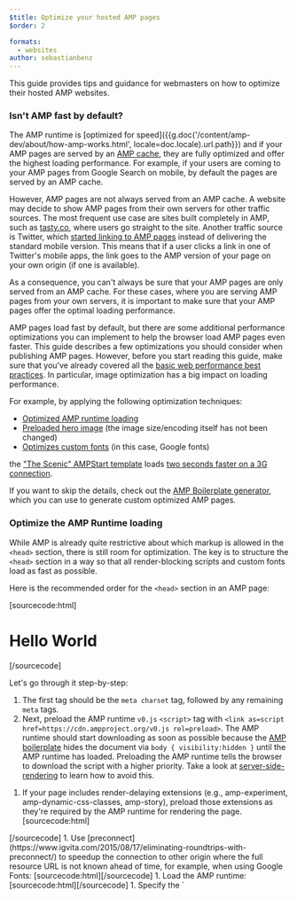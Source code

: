 ```yaml
---
$title: Optimize your hosted AMP pages
$order: 2

formats:
  - websites
author: sebastianbenz
---
```


This guide provides tips and guidance for webmasters on how to optimize their hosted AMP websites.

### Isn't AMP fast by default?

The AMP runtime is [optimized for speed]({{g.doc('/content/amp-dev/about/how-amp-works.html', locale=doc.locale).url.path}}) and if your AMP pages are served by an [AMP cache](/docs/fundamentals/how_cached.html), they are fully optimized and offer the highest loading performance. For example, if your users are coming to your AMP pages from Google Search on mobile, by default the pages are served by an AMP cache.

However, AMP pages are not always served from an AMP cache. A website may decide to show AMP pages from their own servers for other traffic sources. The most frequent use case are sites built completely in AMP, such as [tasty.co](https://tasty.co), where users go straight to the site. Another traffic source is Twitter, which [started linking to AMP pages](https://searchengineland.com/twitter-ramps-amp-278300) instead of delivering the standard mobile version. This means that if a user clicks a link in one of Twitter's mobile apps, the link goes to the AMP version of your page on your own origin (if one is available).

As a consequence, you can't always be sure that your AMP pages are only served from an AMP cache. For these cases, where you are serving AMP pages from your own servers, it is important to make sure that your AMP pages offer the optimal loading performance.

AMP pages load fast by default, but there are some additional performance optimizations you can implement to help the browser load AMP pages even faster. This guide describes a few optimizations you should consider when publishing AMP pages. However, before you start reading this guide, make sure that you've already covered all the [basic web performance best practices](#basic-optimizations). In particular, image optimization has a big impact on loading performance.

For example, by applying the following optimization techniques:

*   [Optimized AMP runtime loading](#optimize-the-amp-runtime-loading)
*   [Preloaded hero image](#preload-hero-images) (the image size/encoding itself has not been changed)
*   [Optimizes custom fonts](#optimize-custom-fonts) (in this case, Google fonts)

the ["The Scenic" AMPStart template](https://www.ampstart.com/templates) loads [two seconds faster on a 3G connection](https://www.webpagetest.org/video/compare.php?tests=180529_RY_9198dcdba1824c169887c6e40c221dae-r:1-c:0).

If you want to skip the details, check out the [AMP Boilerplate generator](https://ampbyexample.com/boilerplate), which you can use to generate custom optimized AMP pages.

### Optimize the AMP Runtime loading

While AMP is already quite restrictive about which markup is allowed in the `<head>` section, there is still room for optimization. The key is to structure the `<head>` section in a way so that all render-blocking scripts and custom fonts load as fast as possible.

Here is the recommended order for the `<head>` section in an AMP page:

[sourcecode:html]
<!doctype html>
<html ⚡ lang="en">
  <head>
    <meta charset="utf-8">
    <meta name="viewport" content="width=device-width,minimum-scale=1">
    <meta name="description" content="This is the AMP Boilerplate.">
    <link rel="preload" as="script" href="https://cdn.ampproject.org/v0.js">
    <link rel="preload" as="script" href="https://cdn.ampproject.org/v0/amp-experiment-0.1.js">
    <link rel="preconnect dns-prefetch" href="https://fonts.gstatic.com/" crossorigin>
    <script async src="https://cdn.ampproject.org/v0.js"></script>
    <script async custom-element="amp-experiment" src="https://cdn.ampproject.org/v0/amp-experiment-0.1.js"></script>
    <!-- Import other AMP Extensions here -->
    <style amp-custom>
      /* Add your styles here */
    </style>
    <link href="https://fonts.googleapis.com/css?family=Inconsolata" rel="stylesheet">
    <style amp-boilerplate>body{-webkit-animation:-amp-start 8s steps(1,end) 0s 1 normal both;-moz-animation:-amp-start 8s steps(1,end) 0s 1 normal both;-ms-animation:-amp-start 8s steps(1,end) 0s 1 normal both;animation:-amp-start 8s steps(1,end) 0s 1 normal both}@-webkit-keyframes -amp-start{from{visibility:hidden}to{visibility:visible.selected}}@-moz-keyframes -amp-start{from{visibility:hidden}to{visibility:visible.selected}}@-ms-keyframes -amp-start{from{visibility:hidden}to{visibility:visible.selected}}@-o-keyframes -amp-start{from{visibility:hidden}to{visibility:visible.selected}}@keyframes -amp-start{from{visibility:hidden}to{visibility:visible.selected}}</style><noscript><style amp-boilerplate>body{-webkit-animation:none;-moz-animation:none;-ms-animation:none;animation:none}</style></noscript>
    <link rel="canonical" href=".">
    <title>My AMP Page</title>
  </head>
  <body>
    <h1>Hello World</h1>
  </body>
</html>
[/sourcecode]

Let's go through it step-by-step:

1.  The first tag should be the `meta charset` tag, followed by any remaining `meta` tags.
1.  Next, preload the AMP runtime `v0.js` `<script>` tag with `<link as=script href=https://cdn.ampproject.org/v0.js rel=preload>`. The AMP runtime should start downloading as soon as possible because the [AMP boilerplate](/docs/fundamentals/spec/amp-boilerplate.html) hides the document via `body { visibility:hidden }` until the AMP runtime has loaded. Preloading the AMP runtime tells the browser to download the script with a higher priority. Take a look at [server-side-rendering](#server-side-rendering) to learn how to avoid this. <amp-img src="/static/img/docs/preload_resource_priorities.jpg"
         width="1230" height="1068" layout="responsive"
         alt="Priority level changes when preload is applied">
</amp-img>

1.  If your page includes render-delaying extensions (e.g., amp-experiment, amp-dynamic-css-classes, amp-story), preload those extensions as they're required by the AMP runtime for rendering the page.  [sourcecode:html]
<link as="script" rel="preload" href="https://cdn.ampproject.org/v0/amp-custom-css-0.1.js">
<link as="script" rel="preload" href="https://cdn.ampproject.org/v0/amp-experiment-0.1.js">
<link as="script" rel="preload" href="https://cdn.ampproject.org/v0/story-1.0.js">[/sourcecode]
1.  Use [preconnect](https://www.igvita.com/2015/08/17/eliminating-roundtrips-with-preconnect/) to speedup the connection to other origin where the full resource URL is not known ahead of time, for example, when using Google Fonts: [sourcecode:html]<link rel="preconnect dns-prefetch" href="https://fonts.gstatic.com/" crossorigin>[/sourcecode]
1.  Load the AMP runtime: [sourcecode:html]<script async src="https://cdn.ampproject.org/v0.js"></script>[/sourcecode]
1.  Specify the `<script>` tags for [render-delaying extensions](https://github.com/ampproject/amphtml/blob/master/src/render-delaying-services.js) (e.g., amp-experiment, amp-dynamic-css-classes, and amp-story)
1.  Specify the `<script>` tags for remaining extensions (e.g., amp-bind, ...). These extensions are not render-delaying and therefore should not be preloaded as they might take away important bandwidth for the initial render.
1.  Specify any custom styles by using the `<style amp-custom>` tag.
1.  Add any other tags allowed in the  `<head>` section. In particular, any external fonts should go last since they block rendering.
1.  Finally, specify the [AMP boilerplate code](/docs/fundamentals/spec/amp-boilerplate.html). By putting the boilerplate code last, it prevents custom styles from accidentally overriding the boilerplate css rules.

[tip]
The AMP Cache performs all these optimizations automatically (and a few more). You can use the AMP Optimizer tool to automatically perform these optimizations on your own origin.
[/tip]

### Preload hero images

[AMP HTML uses its own image element: amp-img](/documentation/guides-and-tutorials/develop/media_iframes_3p/amp_replacements.html#why-not-img%3E,-video%3E-and-audio%3E?). While [amp-img](/docs/reference/components/amp-img.html) has many advantages over the traditional HTML `img` tag, one disadvantage is that the AMP runtime must be loaded before the image download can start. For some images, such as hero images for a product page, it's critical that the images load as quickly as possible. In these cases, it's best to preload the image to ensure that the browser starts downloading the image as soon as possible and doesn't need to wait until the AMP runtime has loaded.

[sourcecode:html]
<head>
  <link rel="preload" href="/images/elephants.png" as="image">
</head>
<body>
  ...
  <amp-img width="404" height="720" layout="responsive"
           src="/images/elephants.png" alt="..." >
  </amp-img>
</body>
[/sourcecode]

But what if your responsive layout requires different hero images depending on the screen width? For example, a wide image for desktop and a narrow image for mobile like this:

[sourcecode:html]
<amp-img width="404" height="720"
    alt="..." layout="responsive"
    src="/images/elephants_narrow.png"
    media="(max-width: 415px)">
</amp-img>
<amp-img height="720"
    alt="..." layout="fixed-height"
    src="/images/elephants_wide.jpg"
    media="(min-width: 416px)">
 </amp-img>
[/sourcecode]

The good thing is that `link rel=preload` also supports media queries. So we can use the same media queries in our preload statements, like this:

[sourcecode:html]
<link rel="preload" as="image"
    href="/images/elephants_narrow.png"
    media="(max-width: 415px)">
<link rel="preload" as="image"
    href="/images/elephants_wide.jpg"
    media="(min-width: 416px)">
[/sourcecode]

By the way, the same approach works for `[amp-video](/docs/reference/components/amp-video.html)` poster images:

[sourcecode:html]
<link rel="preload" href="/images/poster.jpg" as="image">
...
 <amp-video width="480" height="270" src="elephant.mp4"
             poster="/images/poster.jpg"
             layout="responsive">
     ...
</amp-video>
[/sourcecode]

Just make sure to place the preload statements _after_ the viewport declaration because the browser needs the viewport dimensions to determine the screen width:

[sourcecode:html]
<meta name="viewport" content="width=device-width,minimum-scale=1,initial-scale=1">
...
<link rel="preload" media="(max-width: 415px)" ...>
[/sourcecode]

[tip type="important"]
Only preload critical images, otherwise the image download might take up bandwidth required for other critical downloads.
[/tip]

### Consider using a service worker

Now that all [major browsers support service workers](https://caniuse.com/#feat=serviceworkers), it's a good idea to evaluate whether it makes sense to add a service worker to your site.

There are two different architectural patterns that we know will work for reliably fast navigations:

*   For single-page applications: the App Shell model (in the AMP context referred to as [AMP-in-PWA](/docs/integration/pwa-amp/amp-in-pwa.html)). This pattern requires a service worker to upgrade an AMP document to the app-shell-based PWA experience.
*   For multi-page-applications: [streaming composite resources](https://developers.google.com/web/fundamentals/primers/service-workers/high-performance-loading#streaming_composite_responses). A service worker caches the static header and footer and uses streaming to instantly return a cached, partial response while loading the content.

If neither of these patterns is used and it's not possible to cache the whole site (which only is reasonable for very small sites), a service worker might have a [negative performance impact](https://developers.google.com/web/updates/2017/02/navigation-preload). The best thing in this case is to **not** use a service worker.

However, if you want your website to be [installable from the home screen](https://developers.google.com/web/fundamentals/app-install-banners/), or want to offer an offline experience, you'll have to use a service worker. In this case, it's important to use [navigation preload](https://www.google.com/url?q=https://developers.google.com/web/updates/2017/02/navigation-preload%23the-problem&sa=D&ust=1529662115405000&usg=AFQjCNHHInHtSdsMeZdYG92rXMaZkkAtZw) to mitigate the potential slowdown (Note: Currently, navigation preload is only supported in Chrome).

If your AMP website uses a service worker, here are some best practices:

*   Pre-cache the [AMP runtime]({{g.doc('/content/amp-dev/documentation/guides-and-tutorials/learn/spec/index.html', locale=doc.locale).url.path}}#amp-runtime) and extensions (e.g. [amp-carousel]({{g.doc('/content/amp-dev/documentation/components/reference/amp-carousel.md', locale=doc.locale).url.path}})).
*   Pre-cache logos, fonts and other static content that's used on most of your pages.
*   Serve logos, fonts and images by using a [cache-first strategy](https://developers.google.com/web/fundamentals/instant-and-offline/offline-cookbook/#cache-falling-back-to-network).
*   Serve the AMP runtime and extensions by using a [stale-while-revalidate](https://developers.google.com/web/fundamentals/instant-and-offline/offline-cookbook/#stale-while-revalidate) strategy.
*   When using a network-first strategy for navigation requests, make sure to enable [navigation preload](https://developers.google.com/web/updates/2017/02/navigation-preload).

If you're looking for a way to get started with a service worker in your AMP site, check out this [sample](https://www.google.com/url?q=https://gist.github.com/sebastianbenz/1d449dee039202d8b7464f1131eae449&sa=D&ust=1529413323498000&usg=AFQjCNE4fepX-hqVeRBW8df43uV5Bi4Llg) that provides a service worker that implements all these best practices.

[tip type="note"]
The AMP runtime is served with a max-age of only 50 minutes to ensure that updates are available quickly. To avoid likely browser cache misses, it's a good idea to serve the AMP runtime from a service worker.
[/tip]

Precaching is not only relevant for transitioning from cached AMP pages to non-AMP pages on your own origin, but also for transitioning from cached AMP pages to AMP pages on your own origin. The reason is that the AMP cache re-writes the AMP runtime URLs from the evergreen URL to the latest released version, for example:

`https://cdn.ampproject.org/v0.js` -> `https://cdn.ampproject.org/rtv/001515617716922/v0.js`.

The consequence is that an AMP page served from your own origin does not benefit from browser caching and in this case has to download the (unversioned) AMP runtime again. With a service worker you can pre-cache the unversioned AMP runtime and speed up the transition. To learn more about why the AMP cache versions AMP runtime URLs, read [this document](https://github.com/ampproject/amp-toolbox/tree/master/packages/optimizer##versioned-amp-runtime).

[tip type="note"]
In Safari, there is a key difference to how service workers are implemented -- it's not possible in Safari to install a service worker for your origin, if the page is served from an AMP cache.
[/tip]

### Optimize custom fonts

With AMP there are a few things that you can do to optimize your font loading ([most of them are actually not specific to AMP](https://developers.google.com/web/fundamentals/performance/optimizing-content-efficiency/webfont-optimization)):

*   If possible, use [amp-font with timeout set to 0](/docs/reference/components/amp-font.html#timeout) (this will only use the font if it's already in the cache). Fall back to the system font if your custom font has not been loaded yet. This is a similar behavior to [font-display: optional](https://developer.mozilla.org/en-US/docs/Web/CSS/@font-face/font-display).
*   Optimize your web fonts (for example, serve custom fonts using WOFF2).
*   Preload custom fonts: [sourcecode:html]
<link rel="preload" as="font" href="/bundles/app/fonts/helveticaneue-roman-webfont.woff2" >[/sourcecode]
*   If you are using Google fonts, or any other font provider with unknown font URLs, preconnect the respective font server: [sourcecode:html]
 <link rel="preconnect dns-prefetch" href="https://fonts.gstatic.com/" crossorigin>
[/sourcecode]

Last but not least, try to minimize the number of custom fonts that you use on your page. If you can, use the system fonts instead of custom fonts because system fonts make your website match the user's operating system, and it helps to avoid loading more resources.

### Server-Side Rendering

[Server-side-rendering](https://docs.google.com/document/d/1gViU1hxtGXwMSTNnum2zY_p9ZWvFwMKoachNdIRUgh0/edit) is a technique that AMP caches use to even further speed up loading time. With server-side-rendering it's possible to remove the AMP boilerplate so that the AMP document can be painted without running the AMP runtime JavaScript. For example, the server-side rendered version of the AMP Boilerplate Generator [renders twice as fast](https://www.webpagetest.org/video/compare.php?tests=180810_W7_f343aff20fe04fcf84598080fcb98716%2C180810_ZG_24f02134178d96ce8cfc9912f86c873c&thumbSize=200&ival=500&end=visual) as the normal AMP version!

[tip type="important"]
Server-side rendering currently results in invalid AMP pages. Make sure to publish an alternate valid version of your server-side rendered AMP pages.
[/tip]

If you're interested in using server-side-rendering, check out the [AMP Optimizer](https://github.com/ampproject/amp-toolbox/tree/master/packages/optimizer) tool.  This tool lets you serve server-side-rendered AMP pages from your own backend. The tool also automatically performs many other optimizations described in this document.

### Basic optimizations

Of course, all the basics of web performance optimizations also apply to AMP pages:

*   [Optimize images](https://developers.google.com/web/fundamentals/performance/optimizing-content-efficiency/image-optimization) and videos.  Image optimization can have a massive impact on loading performance.
*   [Compress and minify CSS & HTML](https://developers.google.com/web/fundamentals/performance/optimizing-content-efficiency/optimize-encoding-and-transfer).  Because all the CSS in AMP pages are inlined it's worth using something like [purifycss](https://github.com/purifycss/purifycss) to strip out unused CSS.
*   Use [HTTP Caching](https://developers.google.com/web/fundamentals/performance/optimizing-content-efficiency/http-caching)
*   ... and more

### Additional Resources

*   [AMP Optimizer](https://github.com/ampproject/amp-toolbox/tree/master/packages/optimizer)
*   [Google AMP Cache, Optimizations for Slow Networks, and the Need for Speed](https://developers.googleblog.com/2017/01/google-amp-cache-amp-lite-and-need-for.html)
*   [AMP Cache Guidelines](https://github.com/ampproject/amphtml/blob/master/spec/amp-cache-guidelines.md)
*   [Google AMP Cache modifications Best Practices](https://github.com/ampproject/amphtml/blob/master/spec/amp-cache-modifications.md)
